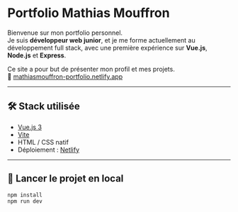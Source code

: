 # Portfolio Mathias Mouffron

Bienvenue sur mon portfolio personnel.  
Je suis **développeur web junior**, et je me forme actuellement au développement full stack, avec une première expérience sur **Vue.js**, **Node.js** et **Express**.

Ce site a pour but de présenter mon profil et mes projets.  
🔗 [mathiasmouffron-portfolio.netlify.app](https://mathiasmouffron-portfolio.netlify.app/)

---

## 🛠️ Stack utilisée

- [Vue.js 3](https://vuejs.org/)
- [Vite](https://vitejs.dev/)
- HTML / CSS natif
- Déploiement : [Netlify](https://www.netlify.com/)

---

## 🔧 Lancer le projet en local

```bash
npm install
npm run dev
